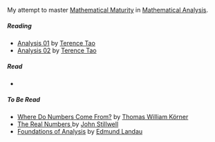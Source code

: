 My attempt to master [Mathematical Maturity](https://en.wikipedia.org/wiki/Mathematical_maturity) in [Mathematical Analysis](https://en.wikipedia.org/wiki/Mathematical_analysis).

##### Reading

* [Analysis 01](https://link.springer.com/book/10.1007/978-981-19-7261-4) by [Terence Tao](https://www.math.ucla.edu/~tao/)
* [Analysis 02](https://link.springer.com/book/10.1007/978-981-19-7284-3) by [Terence Tao](https://www.math.ucla.edu/~tao/)

##### Read

*

##### To Be Read

* [Where Do Numbers Come From?](https://www.cambridge.org/core/books/where-do-numbers-come-from/A6244ADFE1954F292FCE09B980FE5AC3) by [Thomas William Körner](https://www.dpmms.cam.ac.uk/~twk/)
* [The Real Numbers ](https://link.springer.com/book/10.1007/978-3-319-01577-4) by [John Stillwell](https://www.usfca.edu/faculty/john-stillwell)
* [Foundations of Analysis](https://bookstore.ams.org/chel-79/) by [Edmund Landau](https://en.wikipedia.org/wiki/Edmund_Landau)
